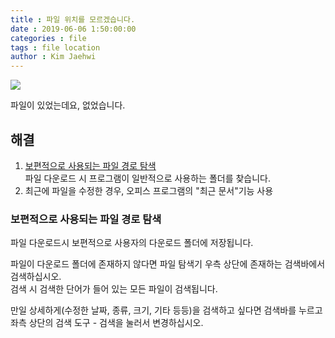 ```yaml
---
title : 파일 위치를 모르겠습니다.
date : 2019-06-06 1:50:00:00
categories : file
tags : file location
author : Kim Jaehwi
---
```

[![](https://img.shields.io/badge/%EC%A0%81%EC%9A%A9%20%EB%B2%94%EC%9C%84-%EB%B3%B4%ED%8E%B8%EC%A0%81-brightgreen.svg)](/what-is-range-badge/)

파일이 있었는데요, 없었습니다.

해결
----
1. [보편적으로 사용되는 파일 경로 탐색](#보편적으로-사용되는-파일-경로-탐색)  
파일 다운로드 시 프로그램이 일반적으로 사용하는 폴더를 찾습니다.
1. 최근에 파일을 수정한 경우, 오피스 프로그램의 "최근 문서"기능 사용 

### 보편적으로 사용되는 파일 경로 탐색 
파일 다운로드시 보편적으로 사용자의 다운로드 폴더에 저장됩니다.

파일이 다운로드 폴더에 존재하지 않다면 파일 탐색기 우측 상단에 존재하는 검색바에서 검색하십시오.  
검색 시 검색한 단어가 들어 있는 모든 파일이 검색됩니다.

만일 상세하게(수정한 날짜, 종류, 크기, 기타 등등)을 검색하고 싶다면 검색바를 누르고 좌측 상단의 검색 도구 - 검색을 눌러서 변경하십시오.

